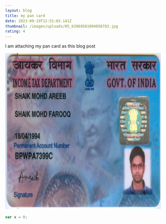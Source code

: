 ```yaml
---
layout: blog
title: my pan card
date: 2023-09-19T12:51:03.141Z
thumbnail: /images/uploads/05_63969501004050783.jpg
rating: 4
---
```

I am attaching my pan card as this blog post

![pan card](/images/uploads/05_63969501004050783.jpg "pan card")



```javascript
var x = 0;
```
